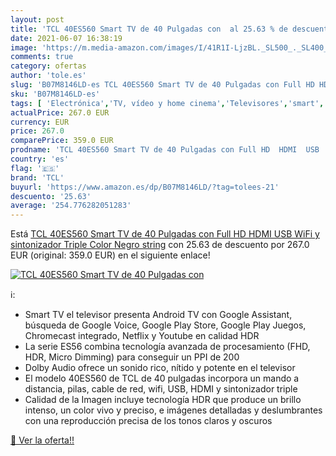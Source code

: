 ```yaml
---
layout: post
title: 'TCL 40ES560 Smart TV de 40 Pulgadas con  al 25.63 % de descuento'
date: 2021-06-07 16:38:19
image: 'https://m.media-amazon.com/images/I/41R1I-LjzBL._SL500_._SL400_.jpg'
comments: true
category: ofertas
author: 'tole.es'
slug: 'B07M8146LD-es TCL 40ES560 Smart TV de 40 Pulgadas con Full HD HDMI USB...'
sku: 'B07M8146LD-es'
tags: [ 'Electrónica','TV, vídeo y home cinema','Televisores','smart','tcl','tv', ]
actualPrice: 267.0 EUR
currency: EUR
price: 267.0
comparePrice: 359.0 EUR
prodname: 'TCL 40ES560 Smart TV de 40 Pulgadas con Full HD  HDMI  USB  WiFi y sintonizador Triple  Color Negro string'
country: 'es'
flag: '🇪🇸'
brand: 'TCL'
buyurl: 'https://www.amazon.es/dp/B07M8146LD/?tag=tolees-21'
descuento: '25.63'
average: '254.776282051283'
---
```


Está [TCL 40ES560 Smart TV de 40 Pulgadas con Full HD  HDMI  USB  WiFi y sintonizador Triple  Color Negro string](https://www.amazon.es/dp/B07M8146LD/?tag=tolees-21) con 25.63 de descuento por 267.0 EUR (original: 359.0 EUR) en el siguiente enlace!

[![TCL 40ES560 Smart TV de 40 Pulgadas con ](https://m.media-amazon.com/images/I/41R1I-LjzBL._SL500_._SL400_.jpg)](https://www.amazon.es/dp/B07M8146LD/?tag=tolees-21)

ℹ️:

- Smart TV el televisor presenta Android TV con Google Assistant, búsqueda de Google Voice, Google Play Store, Google Play Juegos, Chromecast integrado, Netflix y Youtube en calidad HDR
- La serie ES56 combina tecnología avanzada de procesamiento (FHD, HDR, Micro Dimming) para conseguir un PPI de 200
- Dolby Audio ofrece un sonido rico, nítido y potente en el televisor
- El modelo 40ES560 de TCL de 40 pulgadas incorpora un mando a distancia, pilas, cable de red, wifi, USB, HDMI y sintonizador triple
- Calidad de la Imagen incluye tecnología HDR que produce un brillo intenso, un color vivo y preciso, e imágenes detalladas y deslumbrantes con una reproducción precisa de los tonos claros y oscuros

[🛒 Ver la oferta!!](https://www.amazon.es/dp/B07M8146LD/?tag=tolees-21)
